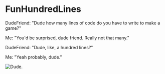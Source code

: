 # FunHundredLines

DudeFriend: "Dude how many lines of code do you have to write to make a game?"

Me: "You'd be surprised, dude friend. Really not that many."

DudeFriend: "Dude, like, a hundred lines?"

Me: "Yeah probably, dude."

![Dude.](http://imgur.com/jdmoyqw.gif)

